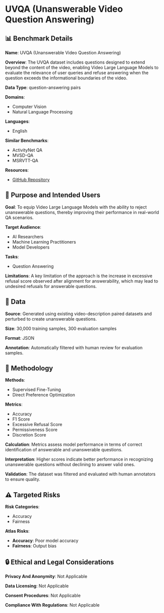 # UVQA (Unanswerable Video Question Answering)

## 📊 Benchmark Details

**Name**: UVQA (Unanswerable Video Question Answering)

**Overview**: The UVQA dataset includes questions designed to extend beyond the content of the video, enabling Video Large Language Models to evaluate the relevance of user queries and refuse answering when the question exceeds the informational boundaries of the video.

**Data Type**: question-answering pairs

**Domains**:
- Computer Vision
- Natural Language Processing

**Languages**:
- English

**Similar Benchmarks**:
- ActivityNet QA
- MVSD-QA
- MSRVTT-QA

**Resources**:
- [GitHub Repository](https://github.com/EsYoon7/UVQA)

## 🎯 Purpose and Intended Users

**Goal**: To equip Video Large Language Models with the ability to reject unanswerable questions, thereby improving their performance in real-world QA scenarios.

**Target Audience**:
- AI Researchers
- Machine Learning Practitioners
- Model Developers

**Tasks**:
- Question Answering

**Limitations**: A key limitation of the approach is the increase in excessive refusal score observed after alignment for answerability, which may lead to undesired refusals for answerable questions.

## 💾 Data

**Source**: Generated using existing video-description paired datasets and perturbed to create unanswerable questions.

**Size**: 30,000 training samples, 300 evaluation samples

**Format**: JSON

**Annotation**: Automatically filtered with human review for evaluation samples.

## 🔬 Methodology

**Methods**:
- Supervised Fine-Tuning
- Direct Preference Optimization

**Metrics**:
- Accuracy
- F1 Score
- Excessive Refusal Score
- Permissiveness Score
- Discretion Score

**Calculation**: Metrics assess model performance in terms of correct identification of answerable and unanswerable questions.

**Interpretation**: Higher scores indicate better performance in recognizing unanswerable questions without declining to answer valid ones.

**Validation**: The dataset was filtered and evaluated with human annotators to ensure quality.

## ⚠️ Targeted Risks

**Risk Categories**:
- Accuracy
- Fairness

**Atlas Risks**:
- **Accuracy**: Poor model accuracy
- **Fairness**: Output bias

## 🔒 Ethical and Legal Considerations

**Privacy And Anonymity**: Not Applicable

**Data Licensing**: Not Applicable

**Consent Procedures**: Not Applicable

**Compliance With Regulations**: Not Applicable
